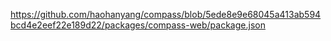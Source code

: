 https://github.com/haohanyang/compass/blob/5ede8e9e68045a413ab594bcd4e2eef22e189d22/packages/compass-web/package.json